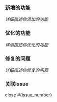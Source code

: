 ### 新增的功能

*详细描述你添加的功能*

### 优化的功能

*详细描述你优化的功能*

### 修复的问题

*详细描述你修复的问题*

### 关联Issue

close #{issue_number}

